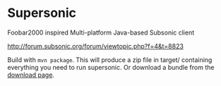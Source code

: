 Supersonic
==========

Foobar2000 inspired Multi-platform Java-based Subsonic client

http://forum.subsonic.org/forum/viewtopic.php?f=4&t=8823

Build with `mvn package`. This will produce a zip file in target/ containing everything you need to run supersonic.
Or download a bundle from the [download page](https://github.com/Athou/Supersonic/downloads).